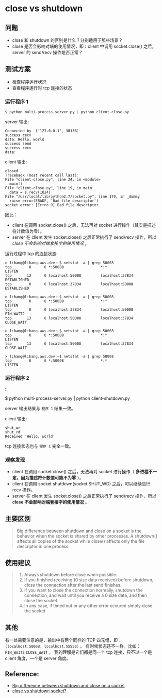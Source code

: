 # close vs shutdown

## 问题

* close 和 shutdown 的区别是什么？分别适用于那些场景？
* close 是否会影响对端的使用情况，即：client 中调用 socket.close() 之后，server 的 send/recv 操作是否正常？

## 测试方案

* 检查程序运行状况
* 查看程序运行时 tcp 连接的状态

### 运行程序 1

    $ python multi-process-server.py | python client-close.py

server 输出:

    Connected by  ('127.0.0.1', 38136)
    success recv
    data: Hello, world
    success send
    success recv
    data:

client 输出:

    closed
    Traceback (most recent call last):
    File "client-close.py", line 24, in <module>
      main()
    File "client-close.py", line 19, in main
      data = s.recv(1024)
    File "/usr/local/lib/python2.7/socket.py", line 170, in _dummy
      raise error(EBADF, 'Bad file descriptor')
    socket.error: [Errno 9] Bad file descriptor

因此：

* client 在调用 socket.close() 之后，无法再对 socket 进行操作（其实是描述符计数值为零）。
* server 在 client 发生 socket.close() 之后正常执行了 send/recv 操作，所以 *close 不会影响对端套接字的使用情况* 。

运行过程中 tcp 的连接状态:

    > lihang@lihang.aws.dev:~$ netstat -a | grep 50008
    tcp        0      0 *:50008                 *:*                     LISTEN
    tcp       12      0 localhost:50008         localhost:37834         ESTABLISHED
    tcp        0      0 localhost:37834         localhost:50008         ESTABLISHED

    > lihang@lihang.aws.dev:~$ netstat -a | grep 50008
    tcp        0      0 *:50008                 *:*                     LISTEN
    tcp        0      0 localhost:37834         localhost:50008         FIN_WAIT2
    tcp       13      0 localhost:50008         localhost:37834         CLOSE_WAIT

    > lihang@lihang.aws.dev:~$ netstat -a | grep 50008
    tcp        0      0 *:50008                 *:*                     LISTEN
    tcp       13      0 localhost:50008         localhost:37834         CLOSE_WAIT

    > lihang@lihang.aws.dev:~$ netstat -a | grep 50008
    tcp        0      0 *:50008                 *:*                     LISTEN


### 运行程序 2

::

  $ python multi-process-server.py | python client-shutdown.py

server 输出结果与 `程序 1` 结果一致。

client 输出:

    shut_wr
    shut_rd
    Received 'Hello, world'

tcp 连接状态也与 `程序 1` 完全一致。

### 观察发现

- client 在调用 socket.close() 之后，无法再对 socket 进行操作（ **多进程不一定，因为描述符计数值可能不为零** ）。
- client 在调用 socket.shutdown(socket.SHUT_WD) 之后，可以继续进行 recv 操作。
- server 在 client 发生 socket.close() 之后正常执行了 send/recv 操作，所以 **close 不会影响对端套接字的使用情况** 。

## 主要区别

> Big difference between shutdown and close on a socket is the behavior when the socket is shared by other processes.
> A shutdown() affects all copies of the socket while close() affects only the file descriptor in one process.


## 使用建议

> 1. Always shutdown before close when possible.
> 2. If you finished receiving (0 size data received) before shutdown,
> close the connection after the last send finishes.
> 3. If you want to close the connection normally, shutdown the connection,
> and wait until you receive a 0 size data, and then close the socket.
> 4. In any case, if timed out or any other error occured simply close the socket.


## 其他

有一处需要注意的是，输出中有两个同样的 TCP 四元组，即： `(localhost.50008, localhost.55553)` 。
有时候状态还不一样，比如： `FIN_WAIT2` `CLOSE_WAIT` 。
我的理解是它们都是同一个 tcp 连接，只不过一个是 client 角度，一个是 server 角度。

## Reference:

* [Big difference between shutdown and close on a socket](http://stackoverflow.com/questions/4160347/close-vs-shutdown-socket#comment4491371_4160356)
* [close vs shutdown socket?](http://stackoverflow.com/a/26877667/3175815)
